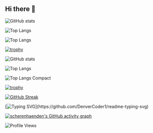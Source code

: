 ## Hi there 👋

<!--
**scherenhaenden/scherenhaenden** is a ✨ _special_ ✨ repository because its `README.md` (this file) appears on your GitHub profile.

Here are some ideas to get you started:

- 🔭 I’m currently working on ...
- 🌱 I’m currently learning ...
- 👯 I’m looking to collaborate on ...
- 🤔 I’m looking for help with ...
- 💬 Ask me about ...
- 📫 How to reach me: ...
- 😄 Pronouns: ...
- ⚡ Fun fact: ...
-->

![GitHub stats](https://github-readme-stats.vercel.app/api?username=scherenhaenden&show_icons=true&bg_color=30,00f5ff,ff00ff,233aa8&title_color=000000&text_color=000000)


![Top Langs](https://github-readme-stats.vercel.app/api/top-langs/?username=scherenhaenden&show_icons=true&bg_color=30,00f5ff,ff00ff,233aa8&title_color=000000&text_color=000000)

![Top Langs](https://github-readme-stats.vercel.app/api/top-langs/?username=scherenhaenden&layout=compact&show_icons=true&bg_color=30,00f5ff,ff00ff,233aa8&title_color=000000&text_color=000000)

[![trophy](https://github-profile-trophy.vercel.app/?username=scherenhaenden&theme=onedark)](https://github.com/ryo-ma/github-profile-trophy)

<!-- GitHub Stats Card -->
![GitHub stats](https://github-readme-stats.vercel.app/api?username=scherenhaenden&show_icons=true&bg_color=30,00f5ff,ff00ff,000000&title_color=ffffff&text_color=ffffff)

<!-- Top Languages Card - Default Layout -->
![Top Langs](https://github-readme-stats.vercel.app/api/top-langs/?username=scherenhaenden)

<!-- Top Languages Card - Compact Layout -->
![Top Langs Compact](https://github-readme-stats.vercel.app/api/top-langs/?username=scherenhaenden&layout=compact)

<!-- GitHub Profile Trophy -->
[![trophy](https://github-profile-trophy.vercel.app/?username=scherenhaenden&theme=onedark)](https://github.com/ryo-ma/github-profile-trophy)

<!-- GitHub Streak Stats -->
[![GitHub Streak](https://streak-stats.demolab.com/?user=scherenhaenden&theme=radical)](https://git.io/streak-stats)

<!-- Readme Typing SVG (Animated Typing Effect) -->
[![Typing SVG](https://readme-typing-svg.herokuapp.com/?lines=Hello,+I'm+scherenhaenden;Welcome+to+my+profile!)](https://github.com/DenverCoder1/readme-typing-svg)

<!-- GitHub Activity Graph -->
[![scherenhaenden's GitHub activity graph](https://github-readme-activity-graph.cyclic.app/graph?username=scherenhaenden&bg_color=1a1b27&color=ffffff&line=f97583&point=ffffff&area=true&hide_border=true)](https://github.com/ashutosh00710/github-readme-activity-graph)

<!-- Profile View Counter -->
![Profile Views](https://komarev.com/ghpvc/?username=scherenhaenden&color=brightgreen)




